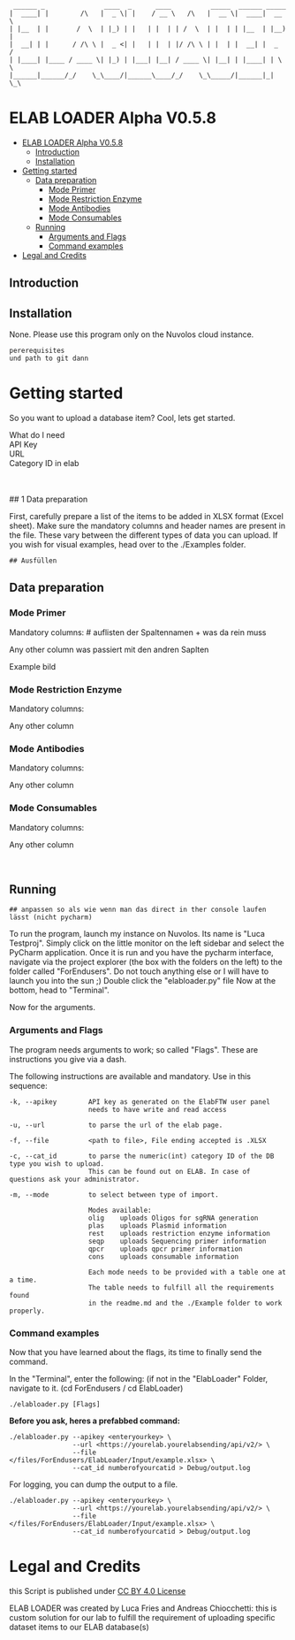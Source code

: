      ______ _               ____  _      ____          _____  ______ _____  
    |  ____| |        /\   |  _ \| |    / __ \   /\   |  __ \|  ____|  __ \ 
    | |__  | |       /  \  | |_) | |   | |  | | /  \  | |  | | |__  | |__) |
    |  __| | |      / /\ \ |  _ <| |   | |  | |/ /\ \ | |  | |  __| |  _  / 
    | |____| |____ / ____ \| |_) | |___| |__| / ____ \| |__| | |____| | \ \ 
    |______|______/_/    \_\____/|______\____/_/    \_\_____/|______|_|  \_\
# ELAB LOADER Alpha V0.5.8

<!-- TOC -->
* [ELAB LOADER Alpha V0.5.8](#elab-loader-alpha-v058)
  * [Introduction](#introduction)
  * [Installation](#installation)
* [Getting started](#getting-started)
  * [Data preparation](#data-preparation)
    * [Mode Primer](#mode-primer)
    * [Mode Restriction Enzyme](#mode-restriction-enzyme)
    * [Mode Antibodies](#mode-antibodies)
    * [Mode Consumables](#mode-consumables)
  * [Running](#running)
    * [Arguments and Flags](#arguments-and-flags)
    * [Command examples](#command-examples)
* [Legal and Credits](#legal-and-credits)
<!-- TOC -->

<!--- ADD EULA AND LEGAL AT END  --->
<!--- Check numbering and structure of titles  --->
<!--- Fill mode dummies  --->

## Introduction



## Installation

None. Please use this program only on the Nuvolos cloud instance.

```
pererequisites 
und path to git dann 
```

# Getting started

So you want to upload a database item? Cool, lets get started.

What do I need<br>
API Key <br>
URL <br>
Category ID in elab 
 

<br>
<br>
## 1 Data preparation

First, carefully prepare a list of the items to be added in XLSX format (Excel sheet).
Make sure the mandatory columns and header names are present in the file. These vary between the different types of data you can upload. 
If you wish for visual examples, head over to the ./Examples folder.
```plain
## Ausfüllen  
```

## Data preparation 

### Mode Primer

Mandatory columns:
\# auflisten der Spaltennamen \+ was da rein muss 

Any other column 
was passiert mit den andren Saplten 

Example bild 

### Mode Restriction Enzyme

Mandatory columns:

Any other column 
 

### Mode Antibodies 

Mandatory columns:

Any other column 

### Mode Consumables

Mandatory columns:

Any other column 

<br>

## Running 

```
## anpassen so als wie wenn man das direct in ther console laufen lässt (nicht pycharm)
```

To run the program, launch my instance on Nuvolos. Its name is "Luca Testproj".
Simply click on the little monitor on the left sidebar and select the PyCharm application.
Once it is run and you have the pycharm interface, navigate via the project explorer
(the box with the folders on the left) to the folder called "ForEndusers".
Do not touch anything else or I will have to launch you into the sun ;)
Double click the "elabloader.py" file
Now at the bottom, head to "Terminal".

Now for the arguments.

### Arguments and Flags

The program needs arguments to work; so called "Flags". These are instructions you give via a dash.

The following instructions are available and mandatory. Use in this sequence:
``` 
-k, --apikey        API key as generated on the ElabFTW user panel
                    needs to have write and read access
           
-u, --url           to parse the url of the elab page.
            
-f, --file          <path to file>, File ending accepted is .XLSX

-c, --cat_id        to parse the numeric(int) category ID of the DB type you wish to upload.
                    This can be found out on ELAB. In case of questions ask your administrator.
                    
-m, --mode          to select between type of import.
            
                    Modes available:
                    olig    uploads Oligos for sgRNA generation
                    plas    uploads Plasmid information 
                    rest    uploads restriction enzyme information 
                    seqp    uploads Sequencing primer information
                    qpcr    uploads qpcr primer information
                    cons    uploads consumable information 
                                
                    Each mode needs to be provided with a table one at a time. 
                    The table needs to fulfill all the requirements found
                    in the readme.md and the ./Example folder to work properly.

```

### Command examples

Now that you have learned about the flags, its time to finally send the command.

In the "Terminal", enter the following:
(if not in the "ElabLoader" Folder, navigate to it. (cd ForEndusers / cd ElabLoader)

```shell
./elabloader.py [Flags]
```

**Before you ask, heres a prefabbed command:**

```shell
./elabloader.py --apikey <enteryourkey> \ 
                --url <https://yourelab.yourelabsending/api/v2/> \
                --file </files/ForEndusers/ElabLoader/Input/example.xlsx> \
                --cat_id numberofyourcatid > Debug/output.log
```


For logging, you can dump the output to a file. 

```shell
./elabloader.py --apikey <enteryourkey> \ 
                --url <https://yourelab.yourelabsending/api/v2/> \
                --file </files/ForEndusers/ElabLoader/Input/example.xlsx> \
                --cat_id numberofyourcatid > Debug/output.log
```

# Legal and Credits

this Script is published under [CC BY 4.0 License](https://creativecommons.org/licenses/by/4.0/)

ELAB LOADER was created by Luca Fries and Andreas Chiocchetti: 
this is custom solution for our lab to fulfill the requirement of 
uploading specific dataset items to our ELAB database(s)

